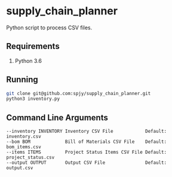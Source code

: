 # supply_chain_planner

Python script to process CSV files.

## Requirements

1. Python 3.6

## Running

```bash
git clone git@github.com:spjy/supply_chain_planner.git
python3 inventory.py
```

## Command Line Arguments

```
--inventory INVENTORY Inventory CSV File            Default: inventory.csv
--bom BOM             Bill of Materials CSV File    Default: bom_items.csv
--items ITEMS         Project Status Items CSV File Default: project_status.csv
--output OUTPUT       Output CSV File               Default: output.csv
```
